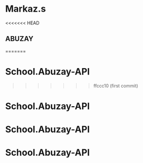 # Markaz.s
<<<<<<< HEAD
## ABUZAY
=======
# School.Abuzay-API
>>>>>>> ffccc10 (first commit)
# School.Abuzay-API
# School.Abuzay-API
# School.Abuzay-API
